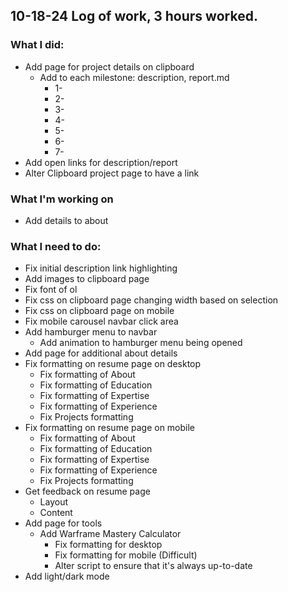 ## 10-18-24 Log of work, 3 hours worked.

### What I did: 

* Add page for project details on clipboard
    * Add to each milestone: description, report.md
        * 1-
        * 2-
        * 3-
        * 4-
        * 5-
        * 6-
        * 7-
* Add open links for description/report
* Alter Clipboard project page to have a link

### What I'm working on


* Add details to about




### What I need to do:

* Fix initial description link highlighting
* Add images to clipboard page
* Fix font of ol
* Fix css on clipboard page changing width based on selection
* Fix css on clipboard page on mobile
* Fix mobile carousel navbar click area
* Add hamburger menu to navbar
    * Add animation to hamburger menu being opened
* Add page for additional about details
* Fix formatting on resume page on desktop
    * Fix formatting of About
    * Fix formatting of Education
    * Fix formatting of Expertise
    * Fix formatting of Experience
    * Fix Projects formatting
* Fix formatting on resume page on mobile
    * Fix formatting of About
    * Fix formatting of Education
    * Fix formatting of Expertise
    * Fix formatting of Experience
    * Fix Projects formatting
* Get feedback on resume page
    * Layout
    * Content
* Add page for tools
    * Add Warframe Mastery Calculator
        * Fix formatting for desktop
        * Fix formatting for mobile (Difficult)
        * Alter script to ensure that it's always up-to-date
* Add light/dark mode
